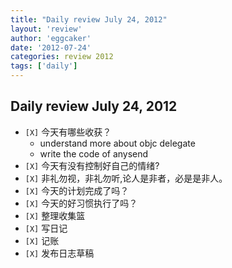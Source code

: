 ```yaml
---
title: "Daily review July 24, 2012" 
layout: 'review'
author: 'eggcaker'
date: '2012-07-24'
categories: review 2012
tags: ['daily']
---
```



## Daily review July 24, 2012

  * `[X]` 今天有哪些收获？ 
    * understand more about objc delegate 
    * write the code of anysend 
  * `[X]` 今天有没有控制好自己的情绪? 
  * `[X]` 非礼勿视，非礼勿听,论人是非者，必是是非人。 
  * `[X]` 今天的计划完成了吗？ 
  * `[X]` 今天的好习惯执行了吗？ 
  * `[X]` 整理收集篮 
  * `[X]` 写日记 
  * `[X]` 记账 
  * `[X]` 发布日志草稿 

